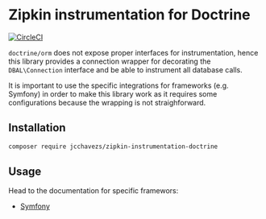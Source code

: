 # Zipkin instrumentation for Doctrine

[![CircleCI](https://circleci.com/gh/jcchavezs/zipkin-instrumentation-doctrine/tree/master.svg?style=svg)](https://circleci.com/gh/jcchavezs/zipkin-instrumentation-doctrine/tree/master)

`doctrine/orm` does not expose proper interfaces for instrumentation, hence this library provides a connection wrapper for decorating the `DBAL\Connection` interface and be able to instrument all database calls.

It is important to use the specific integrations for frameworks (e.g. Symfony) in order to make this library work as it requires some configurations because the wrapping is not straighforward.

## Installation

```bash
composer require jcchavezs/zipkin-instrumentation-doctrine
```

## Usage

Head to the documentation for specific framewors:

- [Symfony](integrations/Symfony/README.md)